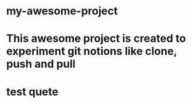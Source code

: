# my-awesome-project
# This awesome project is created to experiment git notions like clone, push and pull
# test quete

